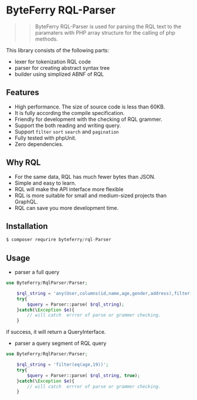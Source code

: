 # ByteFerry RQL-Parser 
>>ByteFerry RQL-Parser is used for parsing the RQL text to the paramaters with PHP array structure for the calling of php methods. 
  
This library consists of the following parts: 
- lexer for tokenization RQL code
- parser for creating abstract syntax tree
- builder using simplized ABNF of RQL


## Features

* High performance. The size of source code is less than 60KB. 
* It is fully according the compile specification. 
* Friendly for development with the checking of RQL grammer. 
* Support the both reading and writing query.
* Support `filter` `sort` `search` and `pagination`
* Fully  tested with phpUnit.
* Zero dependencies. 

## Why RQL 

* For the same data, RQL has much fewer bytes than JSON.
* Simple and easy to learn.
* RQL will make the API interface more flexible
* RQL is more suitable for small and medium-sized projects than GraphQL. 
* RQL can save you more development time.


## Installation
```php
$ composer requrire byteferry/rql-Parser
```

## Usage

* parser a full query

```php
use ByteFerry/RqlParser/Parser;

    $rql_string = 'any(User,columns(id,name,age,gender,address),filter(eq(age,19)))';
    try{
        $query = Parser::parse( $rql_string);
    }catch(\Exception $e){
        // will catch  errror of parse or grammer checking.
    }

```
  
if success, it will return a QueryInterface. 

* parser a query segment of RQL query


```php
use ByteFerry/RqlParser/Parser;

    $rql_string = 'filter(eq(age,19))';
    try{
        $query = Parser::parse( $rql_string, true);
    }catch(\Exception $e){
        // will catch  errror of parse or grammer checking.
    }

```

